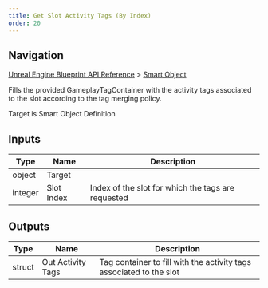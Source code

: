 ```yaml
---
title: Get Slot Activity Tags (By Index)
order: 20
---
```

## Navigation

[Unreal Engine Blueprint API Reference](https://dev.epicgames.com/documentation/en-us/unreal-engine/BlueprintAPI) > [Smart Object](https://dev.epicgames.com/documentation/en-us/unreal-engine/BlueprintAPI/SmartObject)

Fills the provided GameplayTagContainer with the activity tags associated to the slot according to the tag merging policy.

Target is Smart Object Definition

## Inputs

| Type | Name | Description |
| --- | --- | --- |
| object | Target |  |
| integer | Slot Index | Index of the slot for which the tags are requested |

## Outputs

| Type | Name | Description |
| --- | --- | --- |
| struct | Out Activity Tags | Tag container to fill with the activity tags associated to the slot |
